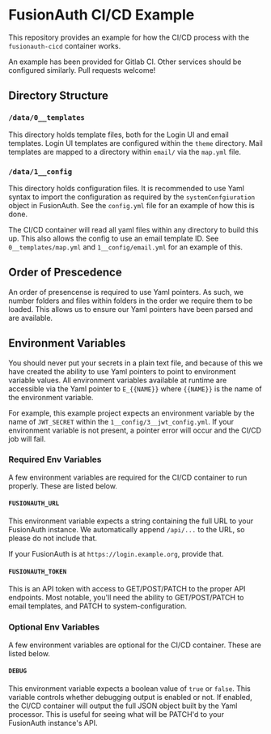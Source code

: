 
# FusionAuth CI/CD Example

This repository provides an example for how the CI/CD process with the `fusionauth-cicd` container
works.

An example has been provided for Gitlab CI. Other services should be configured similarly. Pull requests
welcome!

## Directory Structure

### `/data/0__templates`

This directory holds template files, both for the Login UI and email templates. Login UI templates
are configured within the `theme` directory. Mail templates are mapped to a directory within `email/`
via the `map.yml` file.

### `/data/1__config`

This directory holds configuration files. It is recommended to use Yaml syntax to import the configuration
as required by the `systemConfgiuration` object in FusionAuth. See the `config.yml` file for an example of
how this is done.

The CI/CD container will read all yaml files within any directory to build this up. This also allows the config
to use an email template ID. See `0__templates/map.yml` and `1__config/email.yml` for an example of this.

## Order of Prescedence

An order of presencense is required to use Yaml pointers. As such, we number folders and files within folders
in the order we require them to be loaded. This allows us to ensure our Yaml pointers have been parsed and are
available.

## Environment Variables

You should never put your secrets in a plain text file, and because of this we have created the ability to use
Yaml pointers to point to environment variable values. All environment variables available at runtime are
accessible via the Yaml pointer to `E_{{NAME}}` where `{{NAME}}` is the name of the environment variable.

For example, this example project expects an environment variable by the name of `JWT_SECRET` within the
`1__config/3__jwt_config.yml`. If your environment variable is not present, a pointer error will occur and
the CI/CD job will fail.

### Required Env Variables

A few environment variables are required for the CI/CD container to run properly. These are listed below.

#### `FUSIONAUTH_URL`

This environment variable expects a string containing the full URL to your FusionAuth instance. We automatically
append `/api/...` to the URL, so please do not include that.

If your FusionAuth is at `https://login.example.org`, provide that.

#### `FUSIONAUTH_TOKEN`

This is an API token with access to GET/POST/PATCH to the proper API endpoints. Most notable, you'll need the ability
to GET/POST/PATCH to email templates, and PATCH to system-configuration.

### Optional Env Variables

A few environment variables are optional for the CI/CD container. These are listed below.

#### `DEBUG`

This environment variable expects a boolean value of `true` or `false`. This variable controls whether
debugging output is enabled or not. If enabled, the CI/CD container will output the full JSON object built by
the Yaml processor. This is useful for seeing what will be PATCH'd to your FusionAuth instance's API.